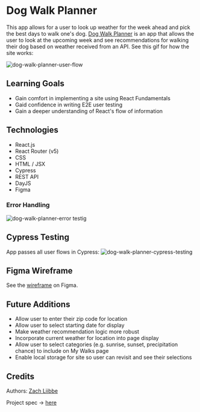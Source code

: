 # Dog Walk Planner
This app allows for a user to look up weather for the week ahead and pick the best days to walk one's dog. [Dog Walk Planner](https://weather-walker.herokuapp.com/) is an app that allows the user to look at the upcoming week and see recommendations for walking their dog based on weather received from an API. See this gif for how the site works:

![dog-walk-planner-user-flow](https://user-images.githubusercontent.com/63659270/165007351-99d65803-ed0c-4621-901b-281e9b5744fb.gif)

## Learning Goals
* Gain comfort in implementing a site using React Fundamentals
* Gaid confidence in writing E2E user testing
* Gain a deeper understanding of React's flow of information

## Technologies
* React.js
* React Router (v5)
* CSS
* HTML / JSX
* Cypress
* REST API
* DayJS
* Figma

### Error Handling

![dog-walk-planner-error testig](https://user-images.githubusercontent.com/63659270/165007363-ee85c748-27b3-4883-af2a-d3beddb0cf69.gif)


## Cypress Testing

App passes all user flows in Cypress:
![dog-walk-planner-cypress-testing](https://user-images.githubusercontent.com/63659270/165018884-ba5397f3-ccb1-4ee1-af15-8b21aae2477d.gif)

## Figma Wireframe

See the [wireframe](https://www.figma.com/file/Aq7DLHl5hxPLkK8JkoGku4/Dog-Walker-Planner?node-id=0%3A1) on Figma.

## Future Additions
* Allow user to enter their zip code for location
* Allow user to select starting date for display
* Make weather recommendation logic more robust
* Incorporate current weather for location into page display
* Allow user to select categories (e.g. sunrise, sunset, precipitation chance) to include on My Walks page
* Enable local storage for site so user can revisit and see their selections

## Credits
Authors: [Zach Liibbe](https://github.com/zliibbe)


Project spec -> [here](https://frontend.turing.edu/projects/module-3/showcase.html)
